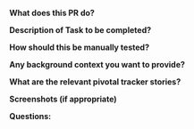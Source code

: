 **What does this PR do?**



**Description of Task to be completed?**



**How should this be manually tested?**



**Any background context you want to provide?**



**What are the relevant pivotal tracker stories?**



**Screenshots (if appropriate)**


**Questions:**
